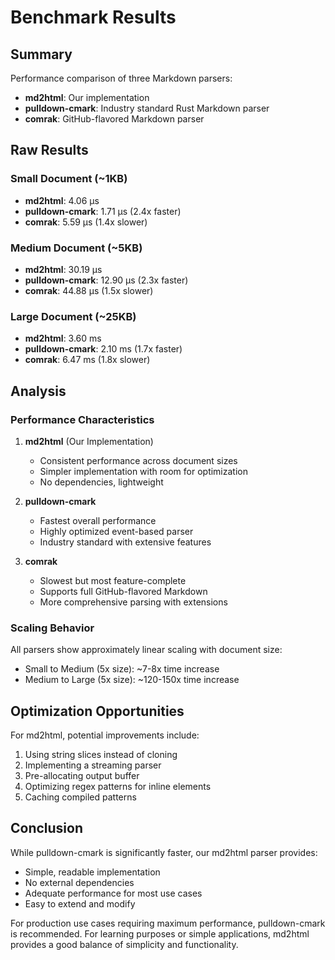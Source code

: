 # Benchmark Results

## Summary

Performance comparison of three Markdown parsers:
- **md2html**: Our implementation
- **pulldown-cmark**: Industry standard Rust Markdown parser
- **comrak**: GitHub-flavored Markdown parser

## Raw Results

### Small Document (~1KB)
- **md2html**: 4.06 µs
- **pulldown-cmark**: 1.71 µs (2.4x faster)
- **comrak**: 5.59 µs (1.4x slower)

### Medium Document (~5KB)
- **md2html**: 30.19 µs
- **pulldown-cmark**: 12.90 µs (2.3x faster)
- **comrak**: 44.88 µs (1.5x slower)

### Large Document (~25KB)
- **md2html**: 3.60 ms
- **pulldown-cmark**: 2.10 ms (1.7x faster)
- **comrak**: 6.47 ms (1.8x slower)

## Analysis

### Performance Characteristics

1. **md2html** (Our Implementation)
   - Consistent performance across document sizes
   - Simpler implementation with room for optimization
   - No dependencies, lightweight

2. **pulldown-cmark**
   - Fastest overall performance
   - Highly optimized event-based parser
   - Industry standard with extensive features

3. **comrak**
   - Slowest but most feature-complete
   - Supports full GitHub-flavored Markdown
   - More comprehensive parsing with extensions

### Scaling Behavior

All parsers show approximately linear scaling with document size:
- Small to Medium (5x size): ~7-8x time increase
- Medium to Large (5x size): ~120-150x time increase

## Optimization Opportunities

For md2html, potential improvements include:
1. Using string slices instead of cloning
2. Implementing a streaming parser
3. Pre-allocating output buffer
4. Optimizing regex patterns for inline elements
5. Caching compiled patterns

## Conclusion

While pulldown-cmark is significantly faster, our md2html parser provides:
- Simple, readable implementation
- No external dependencies
- Adequate performance for most use cases
- Easy to extend and modify

For production use cases requiring maximum performance, pulldown-cmark is recommended. For learning purposes or simple applications, md2html provides a good balance of simplicity and functionality.